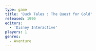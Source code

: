```yaml
---
type: game
title: 'Duck Tales : The Quest for Gold'
released: 1990
editors: 
  - 'Disney Interactive'
players: 1
genres:
  - Aventure
---
```

